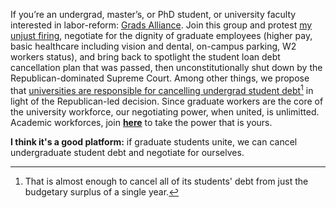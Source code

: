 If you’re an undergrad, master’s, or PhD student, or university faculty interested in labor-reform: [Grads Alliance](). Join this group and protest [my unjust firing](), negotiate for the dignity of graduate employees (higher pay, basic healthcare including vision and dental, on-campus parking, W2 workers status), and bring back to spotlight the student loan debt cancellation plan that was passed, then unconstitutionally shut down by the Republican-dominated Supreme Court. Among other things, we propose that [universities are responsible for cancelling undergrad student debt](https://www.thecrimson.com/article/2022/10/14/harvard-budget-fy22/)[^1] in light of the Republican-led decision. Since graduate workers are the core of the university workforce, our negotiating power, when united, is unlimitted. Academic workforces, join **[here]()** to take the power that is yours.

**I think it's a good platform:** if graduate students unite, we can cancel undergraduate student debt and negotiate for ourselves.

[^1]: That is almost enough to cancel all of its students' debt from just the budgetary surplus of a single year.
